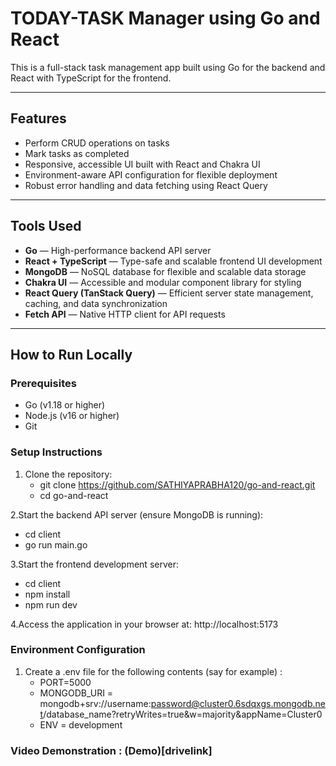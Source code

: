 # TODAY-TASK Manager using Go and React

This is a full-stack task management app built using Go for the backend and React with TypeScript for the frontend.

---

## Features

- Perform CRUD operations on tasks  
- Mark tasks as completed  
- Responsive, accessible UI built with React and Chakra UI  
- Environment-aware API configuration for flexible deployment  
- Robust error handling and data fetching using React Query  

---

## Tools Used

- **Go** — High-performance backend API server  
- **React + TypeScript** — Type-safe and scalable frontend UI development  
- **MongoDB** — NoSQL database for flexible and scalable data storage  
- **Chakra UI** — Accessible and modular component library for styling  
- **React Query (TanStack Query)** — Efficient server state management, caching, and data synchronization  
- **Fetch API** — Native HTTP client for API requests   

---

## How to Run Locally

### Prerequisites

- Go (v1.18 or higher)  
- Node.js (v16 or higher)  
- Git  

### Setup Instructions

1. Clone the repository:
   - git clone https://github.com/SATHIYAPRABHA120/go-and-react.git
   - cd go-and-react

2.Start the backend API server (ensure MongoDB is running):
  - cd client 
  - go run main.go

3.Start the frontend development server:
  - cd client
  - npm install
  - npm run dev

4.Access the application in your browser at: http://localhost:5173

### Environment Configuration
1. Create a .env file for the following contents (say for example) :
    - PORT=5000
    - MONGODB_URI = mongodb+srv://username:password@cluster0.6sdqxgs.mongodb.net/database_name?retryWrites=true&w=majority&appName=Cluster0
    - ENV = development

### Video Demonstration : (Demo)[drivelink]

   
